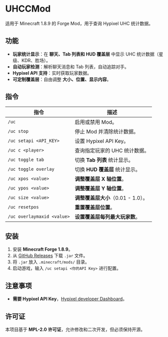 # UHCCMod

适用于 Minecraft 1.8.9 的 Forge Mod，用于查询 Hypixel UHC 统计数据。

## 功能

- **玩家统计显示**：在 **聊天、Tab 列表和 HUD 覆盖层** 中显示 UHC 统计数据（星级、KDR、胜场）。
- **自动玩家检测**：解析聊天消息和 Tab 列表，自动追踪对手。
- **Hypixel API 支持**：实时获取玩家数据。
- **可定制覆盖层**：自由调整 **大小、位置、显示内容**。

## 指令

| 指令 | 描述 |
|------|------|
| `/uc` | 启用或禁用 Mod。 |
| `/uc stop` | 停止 Mod 并清除统计数据。 |
| `/uc setapi <API_KEY>` | 设置 Hypixel API Key。 |
| `/uc c <player>` | 查询指定玩家的 UHC 统计数据。 |
| `/uc toggle tab` | 切换 **Tab 列表** 统计显示。 |
| `/uc toggle overlay` | 切换 **HUD 覆盖层** 统计显示。 |
| `/uc xpos <value>` | **调整覆盖层 X 轴位置**。 |
| `/uc ypos <value>` | **调整覆盖层 Y 轴位置**。 |
| `/uc size <value>` | **调整覆盖层大小**（0.01 - 1.0）。 |
| `/uc resetpos` | **重置覆盖层位置**。 |
| `/uc overlaymaxid <value>` | **设置覆盖层每列最大玩家数**。 |

## 安装

1. 安装 **Minecraft Forge 1.8.9**。  
2. 从 [GitHub Releases](https://github.com/daoheautumn/uhcc/releases) 下载 `.jar` 文件。  
3. 将 `.jar` 放入 `.minecraft/mods/` 目录。  
4. 启动游戏，输入 `/uc setapi <你的API Key>` 进行配置。  

## 注意事项

- **需要 Hypixel API Key**，[Hypixel developer Dashboard](https://developer.hypixel.net/)。  

## 许可证

本项目基于 **MPL-2.0 许可证**，允许修改和二次开发，但必须保持开源。  
